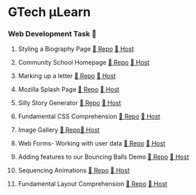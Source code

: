 # GTech µLearn

### Web Development Task :checkered_flag:

1. Styling a Biography Page
   [:file_folder: Repo](https://github.com/NayanUnni95/GTech-MuLearn/tree/master/WebDevTask/Biography-page) [:satellite: Host](https://nayanunni95.github.io/GTech-MuLearn/WebDevTask/Biography-page/)

2. Community School Homepage
   [:file_folder: Repo](https://github.com/NayanUnni95/GTech-MuLearn/tree/master/WebDevTask/Community-School-Homepage) [:satellite: Host](https://nayanunni95.github.io/GTech-MuLearn/WebDevTask/Community-School-Homepage/)

3. Marking up a letter
   [:file_folder: Repo](https://github.com/NayanUnni95/GTech-MuLearn/tree/master/WebDevTask/Marking-up-a-letter) [:satellite: Host](https://nayanunni95.github.io/GTech-MuLearn/WebDevTask/Marking-up-a-letter/)

4. Mozilla Splash Page
   [:file_folder: Repo](https://github.com/NayanUnni95/GTech-MuLearn/tree/master/WebDevTask/Mozilla-Splash-Page) [:satellite: Host](https://nayanunni95.github.io/GTech-MuLearn/WebDevTask/Mozilla-Splash-Page/)

5. Silly Story Generator
   [:file_folder: Repo](https://github.com/NayanUnni95/GTech-MuLearn/tree/master/WebDevTask/Silly-Story-Generator) [:satellite: Host](https://nayanunni95.github.io/GTech-MuLearn/WebDevTask/Silly-Story-Generator/)

6. Fundamental CSS Comprehension
   [:file_folder: Repo](https://github.com/NayanUnni95/GTech-MuLearn/tree/master/WebDevTask/Web-fundamentalCSS) [:satellite: Host](https://nayanunni95.github.io/GTech-MuLearn/WebDevTask/Web-fundamentalCSS/)

7. Image Gallery
   [:file_folder: Repo](https://github.com/NayanUnni95/GTech-MuLearn/tree/master/WebDevTask/mulearn_image_gallery)[:satellite: Host](https://nayanunni95.github.io/GTech-MuLearn/WebDevTask/mulearn_image_gallery/)

8. Web Forms- Working with user data
   [:file_folder: Repo](https://github.com/NayanUnni95/GTech-MuLearn/tree/master/WebDevTask/web-forms) [:satellite: Host](https://nayanunni95.github.io/GTech-MuLearn/WebDevTask/web-forms/)

9. Adding features to our Bouncing Balls Demo
   [:file_folder: Repo](https://github.com/NayanUnni95/GTech-MuLearn/tree/master/WebDevTask/bouncingballs) [:satellite: Host](https://nayanunni95.github.io/GTech-MuLearn/WebDevTask/bouncingballs/)

10. Sequencing Animations
    [:file_folder: Repo](https://github.com/NayanUnni95/GTech-MuLearn/tree/master/WebDevTask/SequencingAnimation) [:satellite: Host](https://nayanunni95.github.io/GTech-MuLearn/WebDevTask/SequencingAnimation/)
11. Fundamental Layout Comprehension
    [:file_folder: Repo](https://github.com/NayanUnni95/GTech-MuLearn/tree/master/WebDevTask/Fundamental-Layout-Comprehension) [:satellite: Host](https://nayanunni95.github.io/GTech-MuLearn/WebDevTask/Fundamental-Layout-Comprehension/)
